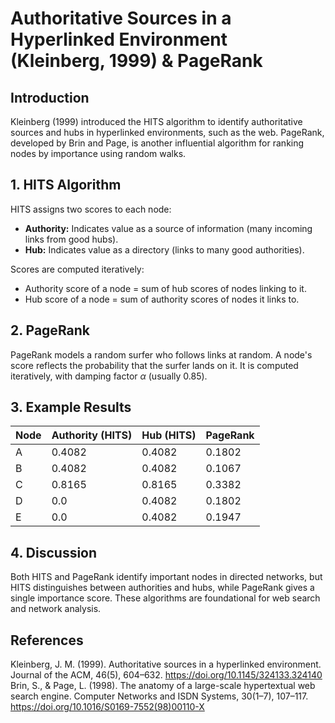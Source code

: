 # Authoritative Sources in a Hyperlinked Environment (Kleinberg, 1999) & PageRank

## Introduction
Kleinberg (1999) introduced the HITS algorithm to identify authoritative sources and hubs in hyperlinked environments, such as the web. PageRank, developed by Brin and Page, is another influential algorithm for ranking nodes by importance using random walks.

## 1. HITS Algorithm
HITS assigns two scores to each node:
- **Authority:** Indicates value as a source of information (many incoming links from good hubs).
- **Hub:** Indicates value as a directory (links to many good authorities).

Scores are computed iteratively:
- Authority score of a node = sum of hub scores of nodes linking to it.
- Hub score of a node = sum of authority scores of nodes it links to.

## 2. PageRank
PageRank models a random surfer who follows links at random. A node's score reflects the probability that the surfer lands on it. It is computed iteratively, with damping factor $\alpha$ (usually 0.85).

## 3. Example Results
| Node | Authority (HITS) | Hub (HITS) | PageRank |
|------|------------------|------------|----------|
| A    | 0.4082           | 0.4082     | 0.1802   |
| B    | 0.4082           | 0.4082     | 0.1067   |
| C    | 0.8165           | 0.8165     | 0.3382   |
| D    | 0.0              | 0.4082     | 0.1802   |
| E    | 0.0              | 0.4082     | 0.1947   |

## 4. Discussion
Both HITS and PageRank identify important nodes in directed networks, but HITS distinguishes between authorities and hubs, while PageRank gives a single importance score. These algorithms are foundational for web search and network analysis.

## References
Kleinberg, J. M. (1999). Authoritative sources in a hyperlinked environment. Journal of the ACM, 46(5), 604–632. https://doi.org/10.1145/324133.324140
Brin, S., & Page, L. (1998). The anatomy of a large-scale hypertextual web search engine. Computer Networks and ISDN Systems, 30(1–7), 107–117. https://doi.org/10.1016/S0169-7552(98)00110-X
